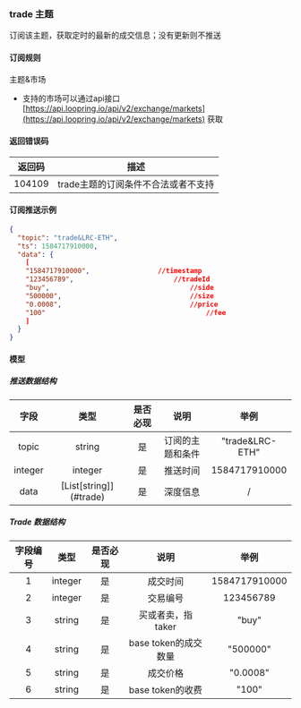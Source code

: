 ### trade 主题

订阅该主题，获取定时的最新的成交信息；没有更新则不推送

#### 订阅规则

主题&市场

- 支持的市场可以通过api接口[https://api.loopring.io/api/v2/exchange/markets](https://api.loopring.io/api/v2/exchange/markets) 获取

#### 返回错误码

| 返回码 |                描述                 |
| :----: | :---------------------------------: |
| 104109 | trade主题的订阅条件不合法或者不支持 |

#### 订阅推送示例

```json
{
  "topic": "trade&LRC-ETH",
  "ts": 1584717910000,
  "data": {
    [
    "1584717910000",				 //timestamp
    "123456789",						 //tradeId
    "buy",									 //side
    "500000",								 //size 
    "0.0008",								 //price
    "100"										 //fee
    ]
  }
}
```

#### 模型

##### 推送数据结构

|  字段   |          类型           | 是否必现 |       说明       |      举例       |
| :-----: | :---------------------: | :------: | :--------------: | :-------------: |
|  topic  |         string          |    是    | 订阅的主题和条件 | "trade&LRC-ETH" |
| integer |         integer         |    是    |     推送时间     |  1584717910000  |
|  data   | [List\[string]](#trade) |    是    |     深度信息     |        /        |

##### <span id="trade">Trade 数据结构</span>

| 字段编号 |  类型   | 是否必现 |         说明         |     举例      |
| :------: | :-----: | :------: | :------------------: | :-----------: |
|    1     | integer |    是    |       成交时间       | 1584717910000 |
|    2     | integer |    是    |       交易编号       |   123456789   |
|    3     | string  |    是    |  买或者卖，指taker   |     "buy"     |
|    4     | string  |    是    | base token的成交数量 |   "500000"    |
|    5     | string  |    是    |       成交价格       |   "0.0008"    |
|    6     | string  |    是    |   base token的收费   |     "100"     |

